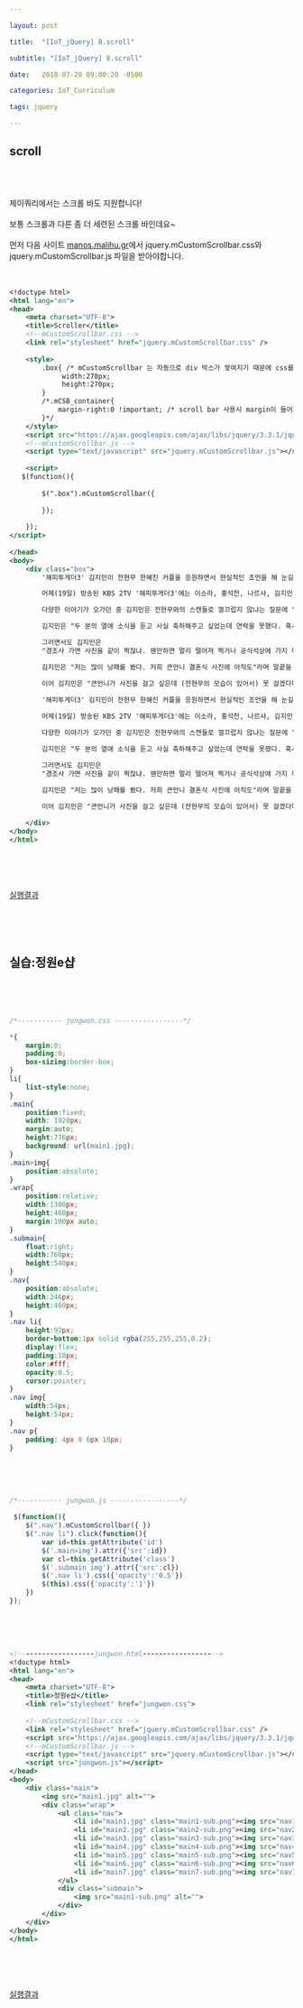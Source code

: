 ```yaml
---

layout: post

title:  "[IoT_jQuery] 8.scroll"

subtitle: "[IoT_jQuery] 8.scroll"

date:   2018-07-20 09:00:20 -0500

categories: IoT_Curriculum

tags: jquery

---
```


## scroll

<br>
<br>
<br>
제이쿼리에서는 스크롤 바도 지원합니다!
<br>
<br>
보통 스크롤과 다른 좀 더 세련된 스크롤 바인데요~
<br>
<br>
먼저 다음 사이트 <a href="http://manos.malihu.gr/jquery-custom-content-scroller/">manos.malihu.gr</a>에서 jquery.mCustomScrollbar.css와 jquery.mCustomScrollbar.js 파일을 받아야합니다.
<br>
<br>
<br>

```xml
<!doctype html>
<html lang="en">
<head>
	<meta charset="UTF-8">
	<title>Scroller</title>
	<!--mCustomScrollbar.css -->
	<link rel="stylesheet" href="jquery.mCustomScrollbar.css" /> 
	
	<style>
		.box{ /* mCustomScrollbar 는 자동으로 div 박스가 쌓여지기 때문에 css를 넣으려면 꼭 클래스 명을 지정해주어야한다. */
			 width:270px; 
			 height:270px; 
		}
		/*.mCSB_container{ 
			margin-right:0 !important; /* scroll bar 사용시 margin이 들어가지므로 margin을 필요에 따라 지정해주어야함 */
		}*/
	</style>
	<script src="https://ajax.googleapis.com/ajax/libs/jquery/3.3.1/jquery.min.js"></script>
	<!--mCustomScrollbar.js -->
	<script type="text/javascript" src="jquery.mCustomScrollbar.js"></script>
	
	<script>
   $(function(){	
		
		$(".box").mCustomScrollbar({
		
		});
	
	});
</script>
	
</head>
<body>
	<div class="box">
		'해피투게더3' 김지민이 전현무 한혜진 커플을 응원하면서 현실적인 조언을 해 눈길을 끌었습니다.

		어제(19일) 방송된 KBS 2TV '해피투게더3'에는 이소라, 홍석천, 나르샤, 김지민, 김민경이 게스트로 출연했습니다.

		다양한 이야기가 오가던 중 김지민은 전현무와의 스캔들로 껄끄럽지 않냐는 질문에 "오히려 축하해 드리고 싶었다"면서 웃지 못할 충고를 덧붙였습니다. 

		김지민은 "두 분의 열애 소식을 듣고 사실 축하해주고 싶었는데 연락을 못했다. 혹시 그 분이 언짢아하실 수도 있고 같이 계시면 실례가 될 수도 있지 않나"라며 "진심으로 축하드린다"고 말해 눈길을 모았다.

		그러면서도 김지민은 
		"경조사 가면 사진을 같이 찍잖냐. 웬만하면 멀리 떨어져 찍거나 공식석상에 가지 마라"고 말했습니다. 

		김지민은 "저는 많이 낭패를 봤다. 저희 큰언니 결혼식 사진에 아직도"라며 말끝을 흐렸습니다. 

		이어 김지민은 "큰언니가 사진을 걸고 싶은데 (전현무의 모습이 있어서) 못 걸겠다더라"고 말해 웃음을 안겼습니다.
		
		'해피투게더3' 김지민이 전현무 한혜진 커플을 응원하면서 현실적인 조언을 해 눈길을 끌었습니다.

		어제(19일) 방송된 KBS 2TV '해피투게더3'에는 이소라, 홍석천, 나르샤, 김지민, 김민경이 게스트로 출연했습니다.

		다양한 이야기가 오가던 중 김지민은 전현무와의 스캔들로 껄끄럽지 않냐는 질문에 "오히려 축하해 드리고 싶었다"면서 웃지 못할 충고를 덧붙였습니다. 

		김지민은 "두 분의 열애 소식을 듣고 사실 축하해주고 싶었는데 연락을 못했다. 혹시 그 분이 언짢아하실 수도 있고 같이 계시면 실례가 될 수도 있지 않나"라며 "진심으로 축하드린다"고 말해 눈길을 모았다.

		그러면서도 김지민은 
		"경조사 가면 사진을 같이 찍잖냐. 웬만하면 멀리 떨어져 찍거나 공식석상에 가지 마라"고 말했습니다. 

		김지민은 "저는 많이 낭패를 봤다. 저희 큰언니 결혼식 사진에 아직도"라며 말끝을 흐렸습니다. 

		이어 김지민은 "큰언니가 사진을 걸고 싶은데 (전현무의 모습이 있어서) 못 걸겠다더라"고 말해 웃음을 안겼습니다.
	
	</div>
</body>
</html>
```

<br>
<br>
<br>

<a href="http://htmlpreview.github.io/?https://github.com/kookyungmin/kookyungmin.github.io/blob/master/UI%EC%88%98%EC%97%85%EC%98%88%EC%A0%9C/jQuery%EC%98%88%EC%A0%9C/scroller.html">실행결과</a>

<br>
<br>
<br>

## 실습:정원e샵

<br>
<br>
<br>

```css
/*----------- jungwon.css -----------------*/

*{
	margin:0;
	padding:0;
	box-sizing:border-box;
}
li{
	list-style:none;
}
.main{
	position:fixed;
	width: 1920px;
	margin:auto;
	height:776px;
	background: url(main1.jpg);
}
.main>img{
	position:absolute;
}
.wrap{
	position:relative;
	width:1300px;
	height:460px;
	margin:100px auto;	
}
.submain{
	float:right;
	width:760px;
	height:540px;
}
.nav{
	position:absolute;
	width:246px;
	height:460px;
}
.nav li{
	height:92px;
	border-bottom:1px solid rgba(255,255,255,0.2);
	display:flex;
	padding:10px;
	color:#fff;
	opacity:0.5;
	cursor:pointer;
}
.nav img{
	width:54px;
	height:54px;
}
.nav p{
	padding: 4px 0 6px 18px;
}
```

<br>
<br>
<br>

```javascript
/*----------- jungwon.js -----------------*/

 $(function(){	
	$(".nav").mCustomScrollbar({ })
	$(".nav li").click(function(){
		var id=this.getAttribute('id')
		$('.main>img').attr({'src':id})
		var cl=this.getAttribute('class')
		$('.submain img').attr({'src':cl})
		$('.nav li').css({'opacity':'0.5'})
		$(this).css({'opacity':'1'})
	})	
});
```

<br>
<br>
<br>

```xml
<!-------------------jungwon.html------------------->
<!doctype html>
<html lang="en">
<head>
	<meta charset="UTF-8">
	<title>정원e샵</title>
	<link rel="stylesheet" href="jungwon.css">
	
	<!--mCustomScrollbar.css -->
	<link rel="stylesheet" href="jquery.mCustomScrollbar.css" /> 
	<script src="https://ajax.googleapis.com/ajax/libs/jquery/3.3.1/jquery.min.js"></script>
	<!--mCustomScrollbar.js -->
	<script type="text/javascript" src="jquery.mCustomScrollbar.js"></script>
	<script src="jungwon.js"></script>
</head>
<body>
	<div class="main">
		<img src="main1.jpg" alt="">
		<div class="wrap">
			<ul class="nav">
				<li id="main1.jpg" class="main1-sub.png"><img src="nav1.png" alt=""><p>기분좋은만남<br>이벤트</p></li>
				<li id="main2.jpg" class="main2-sub.png"><img src="nav2.png" alt=""><p>스마일페이<br>기획전</p></li>
				<li id="main3.jpg" class="main3-sub.png"><img src="nav3.png" alt=""><p>클래식<br>기획전</p></li>
				<li id="main4.jpg" class="main4-sub.png"><img src="nav4.png" alt=""><p>잭팟<br>이벤트</p></li>
				<li id="main5.jpg" class="main5-sub.png"><img src="nav5.png" alt=""><p>공감리워드<br>이벤트</p></li>
				<li id="main6.jpg" class="main6-sub.png"><img src="nav6.png" alt=""><p>나만의김치<br>상품평</p></li>
				<li id="main7.jpg" class="main7-sub.png"><img src="nav7.png" alt=""><p>안주夜<br>이벤트</p></li>
			</ul>
			<div class="submain">
				<img src="main1-sub.png" alt="">
			</div>
		</div>
	</div>
</body>
</html>
```

<br>
<br>
<br>

<a href="http://htmlpreview.github.io/?https://github.com/kookyungmin/kookyungmin.github.io/blob/master/UI%EC%88%98%EC%97%85%EC%98%88%EC%A0%9C/jQuery%EC%98%88%EC%A0%9C/%EC%A0%95%EC%9B%90e%EC%83%B5/jungwon.htmll">실행결과</a>
